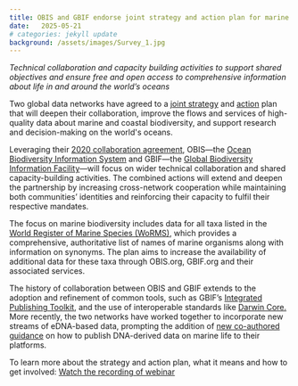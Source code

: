 ```yaml
---
title: OBIS and GBIF endorse joint strategy and action plan for marine biodiversity data
date:   2025-05-21
# categories: jekyll update
background: /assets/images/Survey_1.jpg
---
```


*Technical collaboration and capacity building activities to support shared objectives and ensure free and open access to comprehensive information about life in and around the world’s oceans*

Two global data networks have agreed to a [joint strategy](https://docs.gbif.org/obis-gbif-joint-strategy/en/) and [action](https://docs.gbif.org/obis-gbif-action-plan-2024/en/) plan that will deepen their collaboration,
improve the flows and services of high-quality data about marine and coastal biodiversity, 
and support research and decision-making on the world's oceans.

Leveraging their [2020 collaboration agreement](https://www.gbif.org/news/6M8YYYirX3bK57bHaIpd0U/ocean-biodiversity-information-system-and-gbif-update-and-expand-cooperation-agreement), OBIS—the [Ocean Biodiversity Information System](https://obis.org/) and GBIF—the [Global Biodiversity Information Facility](https://www.gbif.org/)—will focus on wider technical collaboration and shared capacity-building activities. The combined actions will extend and deepen the partnership by increasing cross-network cooperation while maintaining both communities’ identities
and reinforcing their capacity to fulfil their respective mandates.

The focus on marine biodiversity includes data for all taxa listed in the [World Register
of Marine Species (WoRMS)](https://www.marinespecies.org/about.php), which provides a comprehensive, authoritative list of names of marine organisms along with information on synonyms. The plan aims to increase the 
availability of additional data for these taxa through OBIS.org, GBIF.org and their associated services.

The history of collaboration between OBIS and GBIF extends to the adoption and refinement of common tools, 
such as GBIF’s [Integrated Publishing Toolkit](https://www.gbif.org/ipt), and the use of interoperable standards
like [Darwin Core.](https://dwc.tdwg.org/) More recently, the two networks have worked together to incorporate new streams of eDNA-based data, prompting the addition of [new co-authored guidance](https://www.gbif.org/news/2VXK7tpe7wM9J9lghWmxQh/updated-guide-adds-details-on-how-to-publish-dna-derived-data-on-marine-life) on how to publish DNA-derived data on marine life to their platforms.

To learn more about the strategy and action plan, what it means and how to get involved:
[Watch the recording of webinar](https://www.gbif.org/event/17npfG9wrCTTKcp72wk9Ni/webinar-1-for-asia-africa-and-europe-obis-gbif-joint-strategy-and-action-plan)
